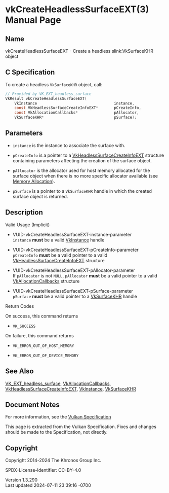 # vkCreateHeadlessSurfaceEXT(3) Manual Page

## Name

vkCreateHeadlessSurfaceEXT - Create a headless slink:VkSurfaceKHR object



## <a href="#_c_specification" class="anchor"></a>C Specification

To create a headless `VkSurfaceKHR` object, call:

``` c
// Provided by VK_EXT_headless_surface
VkResult vkCreateHeadlessSurfaceEXT(
    VkInstance                                  instance,
    const VkHeadlessSurfaceCreateInfoEXT*       pCreateInfo,
    const VkAllocationCallbacks*                pAllocator,
    VkSurfaceKHR*                               pSurface);
```

## <a href="#_parameters" class="anchor"></a>Parameters

- `instance` is the instance to associate the surface with.

- `pCreateInfo` is a pointer to a
  [VkHeadlessSurfaceCreateInfoEXT](https://registry.khronos.org/vulkan/specs/1.3-extensions/man/html/VkHeadlessSurfaceCreateInfoEXT.html)
  structure containing parameters affecting the creation of the surface
  object.

- `pAllocator` is the allocator used for host memory allocated for the
  surface object when there is no more specific allocator available (see
  <a
  href="https://registry.khronos.org/vulkan/specs/1.3-extensions/html/vkspec.html#memory-allocation"
  target="_blank" rel="noopener">Memory Allocation</a>).

- `pSurface` is a pointer to a `VkSurfaceKHR` handle in which the
  created surface object is returned.

## <a href="#_description" class="anchor"></a>Description

Valid Usage (Implicit)

- <a href="#VUID-vkCreateHeadlessSurfaceEXT-instance-parameter"
  id="VUID-vkCreateHeadlessSurfaceEXT-instance-parameter"></a>
  VUID-vkCreateHeadlessSurfaceEXT-instance-parameter  
  `instance` **must** be a valid [VkInstance](https://registry.khronos.org/vulkan/specs/1.3-extensions/man/html/VkInstance.html) handle

- <a href="#VUID-vkCreateHeadlessSurfaceEXT-pCreateInfo-parameter"
  id="VUID-vkCreateHeadlessSurfaceEXT-pCreateInfo-parameter"></a>
  VUID-vkCreateHeadlessSurfaceEXT-pCreateInfo-parameter  
  `pCreateInfo` **must** be a valid pointer to a valid
  [VkHeadlessSurfaceCreateInfoEXT](https://registry.khronos.org/vulkan/specs/1.3-extensions/man/html/VkHeadlessSurfaceCreateInfoEXT.html)
  structure

- <a href="#VUID-vkCreateHeadlessSurfaceEXT-pAllocator-parameter"
  id="VUID-vkCreateHeadlessSurfaceEXT-pAllocator-parameter"></a>
  VUID-vkCreateHeadlessSurfaceEXT-pAllocator-parameter  
  If `pAllocator` is not `NULL`, `pAllocator` **must** be a valid
  pointer to a valid [VkAllocationCallbacks](https://registry.khronos.org/vulkan/specs/1.3-extensions/man/html/VkAllocationCallbacks.html)
  structure

- <a href="#VUID-vkCreateHeadlessSurfaceEXT-pSurface-parameter"
  id="VUID-vkCreateHeadlessSurfaceEXT-pSurface-parameter"></a>
  VUID-vkCreateHeadlessSurfaceEXT-pSurface-parameter  
  `pSurface` **must** be a valid pointer to a
  [VkSurfaceKHR](https://registry.khronos.org/vulkan/specs/1.3-extensions/man/html/VkSurfaceKHR.html) handle

Return Codes

On success, this command returns  
- `VK_SUCCESS`

On failure, this command returns  
- `VK_ERROR_OUT_OF_HOST_MEMORY`

- `VK_ERROR_OUT_OF_DEVICE_MEMORY`

## <a href="#_see_also" class="anchor"></a>See Also

[VK_EXT_headless_surface](https://registry.khronos.org/vulkan/specs/1.3-extensions/man/html/VK_EXT_headless_surface.html),
[VkAllocationCallbacks](https://registry.khronos.org/vulkan/specs/1.3-extensions/man/html/VkAllocationCallbacks.html),
[VkHeadlessSurfaceCreateInfoEXT](https://registry.khronos.org/vulkan/specs/1.3-extensions/man/html/VkHeadlessSurfaceCreateInfoEXT.html),
[VkInstance](https://registry.khronos.org/vulkan/specs/1.3-extensions/man/html/VkInstance.html), [VkSurfaceKHR](https://registry.khronos.org/vulkan/specs/1.3-extensions/man/html/VkSurfaceKHR.html)

## <a href="#_document_notes" class="anchor"></a>Document Notes

For more information, see the <a
href="https://registry.khronos.org/vulkan/specs/1.3-extensions/html/vkspec.html#vkCreateHeadlessSurfaceEXT"
target="_blank" rel="noopener">Vulkan Specification</a>

This page is extracted from the Vulkan Specification. Fixes and changes
should be made to the Specification, not directly.

## <a href="#_copyright" class="anchor"></a>Copyright

Copyright 2014-2024 The Khronos Group Inc.

SPDX-License-Identifier: CC-BY-4.0

Version 1.3.290  
Last updated 2024-07-11 23:39:16 -0700
